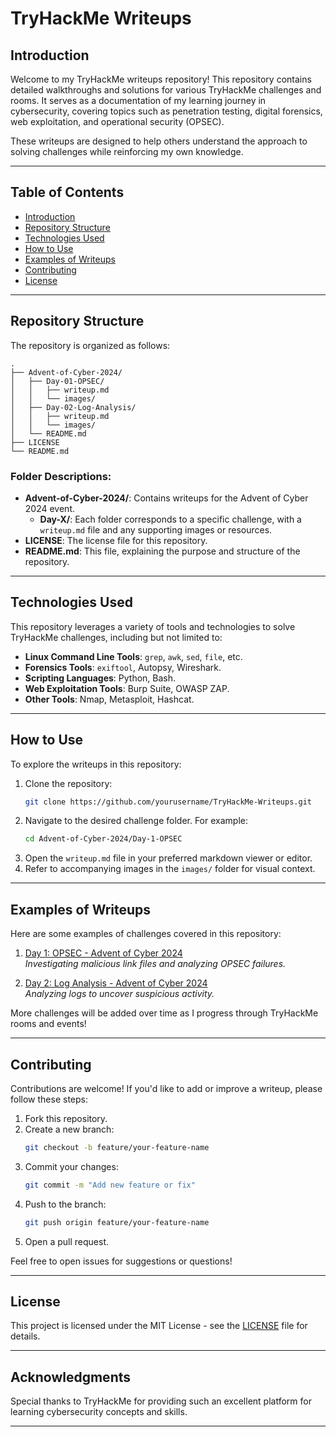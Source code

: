 # TryHackMe Writeups

## **Introduction**
Welcome to my TryHackMe writeups repository! This repository contains detailed walkthroughs and solutions for various TryHackMe challenges and rooms. It serves as a documentation of my learning journey in cybersecurity, covering topics such as penetration testing, digital forensics, web exploitation, and operational security (OPSEC).

These writeups are designed to help others understand the approach to solving challenges while reinforcing my own knowledge.

---

## **Table of Contents**
- [Introduction](#introduction)
- [Repository Structure](#repository-structure)
- [Technologies Used](#technologies-used)
- [How to Use](#how-to-use)
- [Examples of Writeups](#examples-of-writeups)
- [Contributing](#contributing)
- [License](#license)

---

## **Repository Structure**
The repository is organized as follows:

```plaintext
.
├── Advent-of-Cyber-2024/
│   ├── Day-01-OPSEC/
│   │   ├── writeup.md
│   │   └── images/
│   ├── Day-02-Log-Analysis/
│   │   ├── writeup.md
│   │   └── images/
│   └── README.md
├── LICENSE
└── README.md
```

### Folder Descriptions:
- **Advent-of-Cyber-2024/**: Contains writeups for the Advent of Cyber 2024 event.
  - **Day-X/**: Each folder corresponds to a specific challenge, with a `writeup.md` file and any supporting images or resources.
- **LICENSE**: The license file for this repository.
- **README.md**: This file, explaining the purpose and structure of the repository.

---

## **Technologies Used**
This repository leverages a variety of tools and technologies to solve TryHackMe challenges, including but not limited to:

- **Linux Command Line Tools**: `grep`, `awk`, `sed`, `file`, etc.
- **Forensics Tools**: `exiftool`, Autopsy, Wireshark.
- **Scripting Languages**: Python, Bash.
- **Web Exploitation Tools**: Burp Suite, OWASP ZAP.
- **Other Tools**: Nmap, Metasploit, Hashcat.

---

## **How to Use**
To explore the writeups in this repository:

1. Clone the repository:
   ```bash
   git clone https://github.com/yourusername/TryHackMe-Writeups.git
   ```
2. Navigate to the desired challenge folder. For example:
   ```bash
   cd Advent-of-Cyber-2024/Day-1-OPSEC
   ```
3. Open the `writeup.md` file in your preferred markdown viewer or editor.
4. Refer to accompanying images in the `images/` folder for visual context.

---

## **Examples of Writeups**
Here are some examples of challenges covered in this repository:

1. [Day 1: OPSEC - Advent of Cyber 2024](Advent-of-Cyber-2024/Day-01-OPSEC/writeup.md)  
   *Investigating malicious link files and analyzing OPSEC failures.*
   
2. [Day 2: Log Analysis - Advent of Cyber 2024](Advent-of-Cyber-2024/Day-02-Log-Analysis/writeup.md)  
   *Analyzing logs to uncover suspicious activity.*

More challenges will be added over time as I progress through TryHackMe rooms and events!

---

## **Contributing**
Contributions are welcome! If you'd like to add or improve a writeup, please follow these steps:

1. Fork this repository.
2. Create a new branch:
   ```bash
   git checkout -b feature/your-feature-name
   ```
3. Commit your changes:
   ```bash
   git commit -m "Add new feature or fix"
   ```
4. Push to the branch:
   ```bash
   git push origin feature/your-feature-name
   ```
5. Open a pull request.

Feel free to open issues for suggestions or questions!

---

## **License**
This project is licensed under the MIT License - see the [LICENSE](LICENSE) file for details.

---

## **Acknowledgments**
Special thanks to TryHackMe for providing such an excellent platform for learning cybersecurity concepts and skills.

---